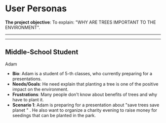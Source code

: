 # User Personas

<!-- some introduction -->

**The project objective**: To explain: "WHY ARE TREES IMPORTANT TO THE
ENVIRONMENT".

---

<!-- a persona 

- **Bio**: The role of trees in life , the benefit of trees, how many trees on
  our planet.
- **Needs/Goals**: Getting more knowledge about tree .
- **Frustrations**: Why the trees are vital and why have to plant and take care
  of them .
- **Scenario 1**: Figure out what we can do to save more trees and why we need
  trees.

-->

---

<!-- more personas ... -->

## Middle-School Student

Adam

- **Bio**: Adam is a student of 5-th classes, who currently preparing for a
  presentations.
- **Needs/Goals**: He need explain that planting a tree is one of the positive
  impact on the environment.
- **Frustrations**: Many people don't know about benefits of trees and why have
  to plant it.
- **Scenario 1**: Adam is preparing for a presentation about "save trees save
  planet " . He also want to organize a charity evening to raise money for
  seedings that can be planted in the park.
